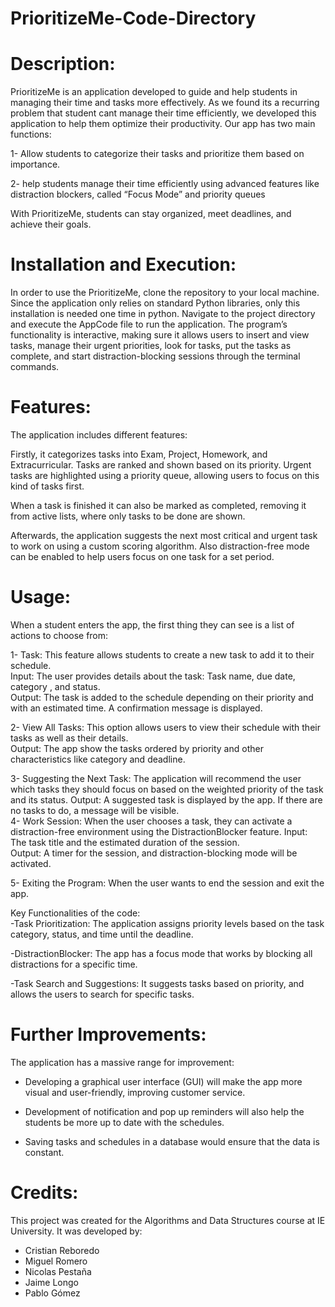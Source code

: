 # PrioritizeMe-Code-Directory

# Description:

PrioritizeMe is an application developed to guide and help students in managing their time and tasks more effectively. As we found its a recurring problem that student cant manage their time efficiently, we developed this application to help them optimize their productivity.  Our app has two main functions:

1- Allow students to categorize their tasks and prioritize them based on importance. 

2- help students manage their time efficiently using advanced features like distraction blockers, called “Focus Mode” and priority queues

With PrioritizeMe, students can stay organized, meet deadlines, and achieve their goals.

# Installation and Execution:

In order to use the PrioritizeMe, clone the repository to your local machine. Since the application only relies on standard Python libraries, only this installation is needed one time in python. Navigate to the project directory and execute the AppCode file to run the application. The program’s functionality is interactive, making sure it allows users to insert and view tasks, manage their urgent priorities, look for tasks, put the tasks as complete, and start distraction-blocking sessions through the terminal commands.

# Features:

The application includes different features:

Firstly, it categorizes tasks into Exam, Project, Homework, and Extracurricular. Tasks are ranked and shown  based on its priority. Urgent tasks are highlighted using a priority queue, allowing users to focus on this kind of tasks first. 

When a task is finished it can also be marked as completed, removing it from active lists, where only tasks to be done are shown. 

Afterwards, the application suggests the next most critical and urgent task to work on using a custom scoring algorithm. Also distraction-free mode can be enabled to help users focus on one task for a set period.

# Usage:                                                                                           
When a student enters the app, the first thing they can see is a list of actions to choose from:                   

1- Task: This feature allows students to create a new task to add it to their schedule.                                              
    Input: The user provides details about the task: Task name, due date, category , and status.      
    Output: The task is added to the schedule depending on their priority and with an estimated time. A confirmation message is displayed.  

2- View All Tasks: This option allows users to view their schedule with their tasks as well as their details.                             
    Output: The app show the tasks ordered by priority and other characteristics like category and deadline.
    
3- Suggesting the Next Task: The application will recommend the user which tasks they should focus on based on the weighted priority of the task and its status.        Output: A suggested task is displayed by the app. If there are no tasks to do, a message will be visible.                                                                                                                                                          
4- Work Session: When the user chooses a task, they can activate a distraction-free environment using the DistractionBlocker feature.                                   Input: The task title and the estimated duration of the session.                                                                                        
     Output: A timer for the session, and distraction-blocking mode will be activated.

5- Exiting the Program: When the user wants to end the session and exit the app.                                                                               

Key Functionalities of the code:                                                                                                                                       
-Task Prioritization: The application assigns priority levels based on the task category, status, and time until the deadline. 

-DistractionBlocker: The app has a focus mode that works by blocking all distractions for a specific time.

-Task Search and Suggestions: It suggests tasks based on priority, and allows the users to search for specific tasks. 

# Further Improvements:

The application has a massive range for improvement:

- Developing a graphical user interface (GUI) will make the app more visual and user-friendly, improving customer service.

- Development of notification and pop up reminders will also help the students be more up to date with the schedules.
  
- Saving tasks and schedules in a database would ensure that the data is constant.

# Credits:

This project was created for the Algorithms and Data Structures course at IE University. It was developed by:

- Cristian Reboredo
- Miguel Romero
- Nicolas Pestaña
- Jaime Longo
- Pablo Gómez
